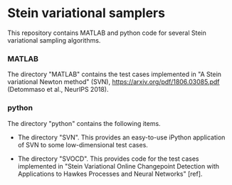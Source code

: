 # Stein variational samplers
This repository contains MATLAB and python code for several Stein variational sampling algorithms. 

### MATLAB
The directory "MATLAB" contains the test cases implemented in "A Stein variational Newton method" (SVN), https://arxiv.org/pdf/1806.03085.pdf (Detommaso et al., NeurIPS 2018).

### python
The directory "python" contains the following items.
- The directory "SVN". This provides an easy-to-use iPython application of SVN to some low-dimensional test cases.

- The directory "SVOCD". This provides code for the test cases implemented in "Stein Variational Online Changepoint Detection with Applications to Hawkes Processes and Neural Networks" [ref].
